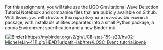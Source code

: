 For this assignment, you will take use the LIGO Gravitational Wave Detection Tutorial Notebook and companion files that are publicly available on Github. With those, you will structure this repository as a reproducible research package, with installable utilities separated into a small Python package, a conda Environment specification and a new Binder link.

[![Binder](https://mybinder.org/badge_logo.svg)](https://mybinder.org/v2/gh/UCB-stat-159-s23/hw02-MichelleLin-4111.git/HEAD?urlpath=lab/tree/LOSC_Event_tutorial.ipynb

